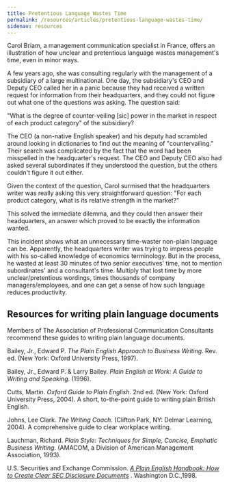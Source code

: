 ```yaml
---
title: Pretentious Language Wastes Time
permalink: /resources/articles/pretentious-language-wastes-time/
sidenav: resources
---
```


Carol Briam, a management communication specialist in France, offers an illustration of how unclear and pretentious language wastes management's time, even in minor ways.

A few years ago, she was consulting regularly with the management of a subsidiary of a large multinational. One day, the subsidiary's CEO and Deputy CEO called her in a panic because they had received a written request for information from their headquarters, and they could not figure out what one of the questions was asking. The question said:

"What is the degree of counter-veiling [sic] power in the market in respect of each product category" of the subsidiary?

The CEO (a non-native English speaker) and his deputy had scrambled around looking in dictionaries to find out the meaning of "countervailing." Their search was complicated by the fact that the word had been misspelled in the headquarter's request. The CEO and Deputy CEO also had asked several subordinates if they understood the question, but the others couldn't figure it out either.

Given the context of the question, Carol surmised that the headquarters writer was really asking this very straightforward question: "For each product category, what is its relative strength in the market?"

This solved the immediate dilemma, and they could then answer their headquarters, an answer which proved to be exactly the information wanted.

This incident shows what an unnecessary time-waster non-plain language can be. Apparently, the headquarters writer was trying to impress people with his so-called knowledge of economics terminology. But in the process, he wasted at least 30 minutes of two senior executives' time, not to mention subordinates' and a consultant's time. Multiply that lost time by more unclear/pretentious wordings, times thousands of company managers/employees, and one can get a sense of how such language reduces productivity.

## Resources for writing plain language documents

Members of The Association of Professional Communication Consultants recommend these guides to writing plain language documents.

Bailey, Jr., Edward P. _The Plain English Approach to Business Writing_. Rev. ed. (New York: Oxford University Press, 1997).

Bailey, Jr., Edward P. & Larry Bailey. _Plain English at Work: A Guide to Writing and Speaking_. (1996).

Cutts, Martin. _Oxford Guide to Plain English_. 2nd ed. (New York: Oxford University Press, 2004). A short, to-the-point guide to writing plain British English.

Johns, Lee Clark. _The Writing Coach_. (Clifton Park, NY: Delmar Learning, 2004). A comprehensive guide to clear workplace writing.

Lauchman, Richard. _Plain Style: Techniques for Simple, Concise, Emphatic Business Writing_. (AMACOM, a Division of American Management Association, 1993).

U.S. Securities and Exchange Commission. [_A Plain English Handbook: How to Create Clear SEC Disclosure Documents_](http://www.sec.gov/pdf/handbook.pdf) . Washington D.C.,1998.
